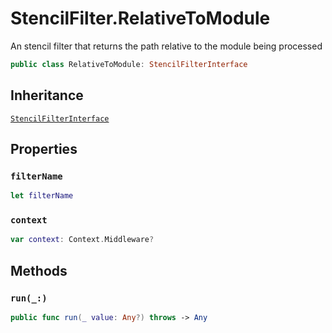 # StencilFilter.RelativeToModule

An stencil filter that returns the path relative to the module being processed

``` swift
public class RelativeToModule: StencilFilterInterface
```

## Inheritance

[`StencilFilterInterface`](StencilFilterInterface.md)

## Properties

### `filterName`

``` swift
let filterName
```

### `context`

``` swift
var context: Context.Middleware?
```

## Methods

### `run(_:)`

``` swift
public func run(_ value: Any?) throws -> Any
```
